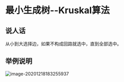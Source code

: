 # 最小生成树--Kruskal算法

## 说人话

从小到大选择边，如果不构成回路就选中，直到全部选中。

## 举例说明

![image-20201218183255937](https://gitee.com/mw515031/image/raw/master/image/image-20201218183255937.png)